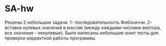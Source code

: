 # SA-hw

Решены 2 небольшие задачи. 1- последовательность Фибоначчи. 2- вставка нулевых значений в массив (между каждыми числами вектора, все значения - ненулевые). 
Были написаны небольшие юнит тесты для проверки корректной работы программы.
